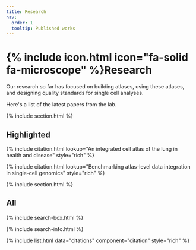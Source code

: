```yaml
---
title: Research
nav:
  order: 1
  tooltip: Published works
---
```


# {% include icon.html icon="fa-solid fa-microscope" %}Research

Our research so far has focused on building atlases, using these atlases, and designing quality standards for single cell analyses.

Here's a list of the latest papers from the lab.

{% include section.html %}

## Highlighted

{% include citation.html lookup="An integrated cell atlas of the lung in health and disease" style="rich" %}

{% include citation.html lookup="Benchmarking atlas-level data integration in single-cell genomics" style="rich" %}

{% include section.html %}

## All

{% include search-box.html %}

{% include search-info.html %}

{% include list.html data="citations" component="citation" style="rich" %}
